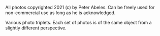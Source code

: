 All photos copyrighted 2021 (c) by Peter Abeles.
Can be freely used for non-commercial use as long as he is acknowledged.

Various photo triplets. Each set of photos is of the same object from a slightly different perspective.